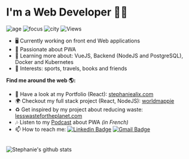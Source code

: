 # I'm a Web Developer 👩‍💻

![age](https://img.shields.io/badge/age-26-ff69b4)
![focus](https://img.shields.io/badge/focus-web-9cf)
![city](https://img.shields.io/badge/city-Amsterdam-brightgreen)
![Views](https://komarev.com/ghpvc/?username=alix2018&label=Views)

-  🖥 Currently working on front end Web applications
-  💃 Passionate about PWA
-  🌱 Learning more about: VueJS, Backend (NodeJS and PostgreSQL), Docker and Kubernetes
-  💜 Interests: sports, travels, books and friends

**Find me around the web 🌎:**

-  💅 Have a look at my Portfolio (React): [stephaniealix.com](https://stephaniealix.com/)
-  🌍 Checkout my full stack project (React, NodeJS): [worldmappie](https://worldmappie.stephaniealix.com/)
-  ♻️ Get inspired by my project about reducing waste: [lesswastefortheplanet.com](https://lesswastefortheplanet.com/)
-  🎶 Listen to my [Podcast](https://slash-podcast.fr/podcasts/progressive-web-app/) about PWA *(in French)*
-  📫 How to reach me:
[![Linkedin Badge](https://img.shields.io/badge/-LinkedIn-blue?style=flat-square&logo=Linkedin&logoColor=white&link=https://www.linkedin.com/in/stephanie-alix/)](https://www.linkedin.com/in/stephanie-alix/) [![Gmail Badge](https://img.shields.io/badge/-Gmail-c14438?style=flat-square&logo=Gmail&logoColor=white&link=mailto:stephanie.alix95.com)](mailto:stephanie.alix95@gmail.com)

<br />

<img alt="Stephanie's github stats" src="https://github-readme-stats.vercel.app/api?username=alix2018&&show_icons=true&theme=dracula&hide=contribs" >
